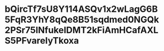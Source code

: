 # bQircTf7sU8Y114ASQv1x2wLagG6B5FqR3YhY8qQe8B51sqdmed0NGQk2PSr75lNfukeIDMT2kFiAmHCafAXLS5PFvareIyTkoxa
